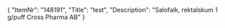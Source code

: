 {
  "ItemNr": "148191",
  "Title": "test",
  "Description": "Salofalk, rektalskum 1 g/puff Cross Pharma AB"
}